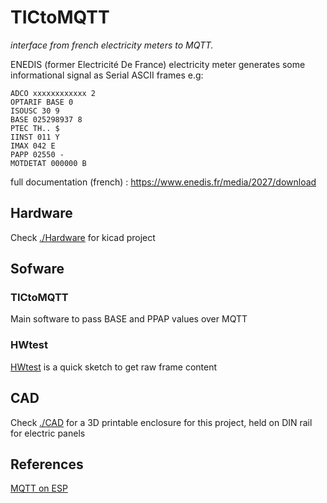 # TICtoMQTT
*interface from french electricity meters to MQTT.*

ENEDIS (former Electricité De France) electricity meter generates some informational signal as Serial ASCII frames e.g:
```
ADCO xxxxxxxxxxxx 2
OPTARIF BASE 0
ISOUSC 30 9
BASE 025298937 8
PTEC TH.. $
IINST 011 Y
IMAX 042 E
PAPP 02550 -
MOTDETAT 000000 B
```
full documentation (french) : https://www.enedis.fr/media/2027/download

## Hardware
Check [./Hardware](./Hardware) for kicad project

## Sofware
### TICtoMQTT
Main software to pass BASE and PPAP values over MQTT
### HWtest
[HWtest](./HWtest) is a quick sketch to get raw frame content

## CAD
Check [./CAD](./CAD) for a 3D printable enclosure for this project, held on DIN rail for electric panels

## References 
[MQTT on ESP](https://randomnerdtutorials.com/esp32-mqtt-publish-subscribe-arduino-ide/)

